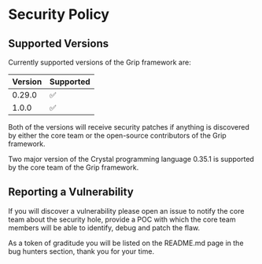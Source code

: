 # Security Policy

## Supported Versions

Currently supported versions of the Grip framework are:

| Version | Supported          |
| ------- | ------------------ |
| 0.29.0  | :white_check_mark: |
| 1.0.0   | :white_check_mark: |

Both of the versions will receive security patches if anything is discovered by
either the core team or the open-source contributors of the Grip framework.

Two major version of the Crystal programming language 0.35.1 is supported by
the core team of the Grip framework.

## Reporting a Vulnerability

If you will discover a vulnerability please open an issue to notify the core team about
the security hole, provide a POC with which the core team members will be able to identify,
debug and patch the flaw.

As a token of graditude you will be listed on the README.md page in the bug hunters section,
thank you for your time.
